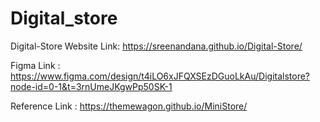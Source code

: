 # Digital_store

Digital-Store Website Link: https://sreenandana.github.io/Digital-Store/

Figma Link : https://www.figma.com/design/t4iLO6xJFQXSEzDGuoLkAu/Digitalstore?node-id=0-1&t=3rnUmeJKgwPp50SK-1

Reference Link : https://themewagon.github.io/MiniStore/
